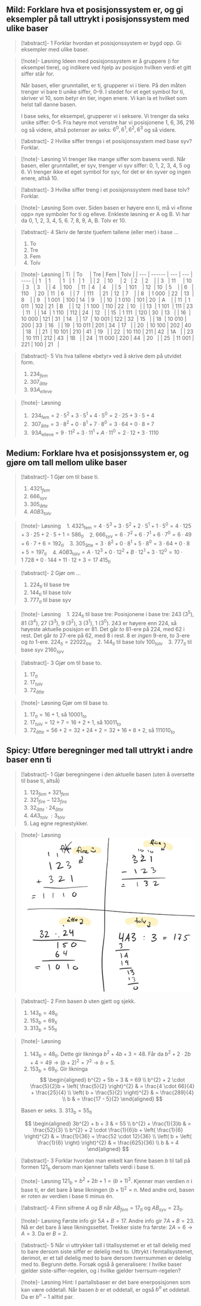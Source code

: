 ## Mild: Forklare hva et posisjonssystem er, og gi eksempler på tall uttrykt i posisjonssystem med ulike baser

> [!abstract]- 1
> Forklar hvordan et posisjonssystem er bygd opp. Gi eksempler med ulike baser.

> [!note]- Løsning 
>  Ideen med posisjonssystem er å gruppere (i for eksempel tiere), og indikere ved hjelp av posisjon hvilken verdi et gitt siffer står for. 
>  
>  Når basen, eller grunntallet, er ti, grupperer vi i tiere. På den måten trenger vi bare ti unike siffer, 0–9. I stedet for et eget symbol for ti, skriver vi 10, som betyr én tier, ingen enere. Vi kan la et hvilket som helst tall danne basen. 
>  
>  I base seks, for eksempel, grupperer vi i seksere. Vi trenger da seks unike siffer: 0–5. Fra høyre mot venstre har vi posisjonene 1, 6, 36, 216 og så videre, altså potenser av seks: $6^0,6^1,6^2,6^3$ og så videre.

> [!abstract]- 2
>  Hvilke siffer trengs i et posisjonssystem med base syv? Forklar.

> [!note]- Løsning 
> Vi trenger like mange siffer som basens verdi. Når basen, eller grunntallet, er syv, trenger vi syv siffer: 0, 1, 2, 3, 4, 5 og 6. Vi trenger ikke et eget symbol for syv, for det er én syver og ingen enere, altså 10.

> [!abstract]- 3
> Hvilke siffer treng i et posisjonssystem med base tolv? Forklar.

> [!note]- Løsning 
> Som over. Siden basen er høyere enn ti, må vi «finne opp» nye symboler for ti og elleve. Enkleste løsning er A og B. Vi har da 0, 1, 2, 3, 4, 5, 6. 7, 8, 9, A, B. Tolv er 10.

> [!abstract]- 4
> Skriv de første tjuefem tallene (eller mer) i base ...
> 1. To
> 2. Tre
> 3. Fem
> 4. Tolv

> [!note]- Løsning 
> | Ti  | To     | Tre | Fem | Tolv |
> | --- | ------ | --- | --- | ---- |
> | 1   | 1      | 1   | 1   | 1    |
> | 2   | 10     | 2   | 2   | 2    |
> | 3   | 11     | 10  | 3   | 3    |
> | 4   | 100    | 11  | 4   | 4    |
> | 5   | 101    | 12  | 10  | 5    |
> | 6   | 110    | 20  | 11  | 6    |
> | 7   | 111    | 21  | 12  | 7    |
> | 8   | 1 000  | 22  | 13  | 8    |
> | 9   | 1 001  | 100 | 14  | 9    |
> | 10  | 1 010  | 101 | 20  | A    |
> | 11  | 1 011  | 102 | 21  | B    |
> | 12  | 1 100  | 110 | 22  | 10   |
> | 13  | 1 101  | 111 | 23  | 11   |
> | 14  | 1 110  | 112 | 24  | 12   |
> | 15  | 1 111  | 120 | 30  | 13   |
> | 16  | 10 000 | 121 | 31  | 14   |
> | 17  | 10 001 | 122 | 32  | 15   |
> | 18  | 10 010 | 200 | 33  | 16   |
> | 19  | 10 011 | 201 | 34  | 17   |
> | 20  | 10 100 | 202 | 40  | 18   |
> | 21  | 10 101 | 210 | 41  | 19   |
> | 22  | 10 110 | 211 | 42  | 1A   |
> | 23  | 10 111 | 212 | 43  | 1B   |
> | 24  | 11 000 | 220 | 44  | 20   |
> | 25  | 11 001 | 221 | 100 | 21   |



> [!abstract]- 5 
> Vis hva tallene «betyr» ved å skrive dem på utvidet form.
> 1. $234_{fem}$
> 2. $307_{åtte}$
> 3. $93A_{elleve}$

> [!note]- Løsning 
> 1.  $234_{\text{fem}}=2⋅5^2+3⋅5^1+4⋅5^0=2⋅25+3⋅5+4$
> 2.  $307_{\text{åtte}}=3⋅8^2+0⋅8^1+7⋅8^0=3⋅64+0⋅8+7$
> 3.  $93A_{\text{elleve}}=9⋅11^2+3⋅11^1+A⋅11^0=2⋅12 +3⋅11 10$


## Medium: Forklare hva et posisjonssystem er, og gjøre om tall mellom ulike baser


> [!abstract]- 1
>  Gjør om til base ti.
>  1. $4321_{fem}$
>  2. $666_{syv}$
>  3. $305_{åtte}$
>  4. $A0B3_{tolv}$

> [!note]- Løsning 
>    1. $4321_{\text{fem}} = 4 \cdot 5^{3} + 3 \cdot 5^{2} + 2 \cdot 5^{1} + 1 \cdot 5^{0} = 4 \cdot 125 + 3 \cdot 25 + 2 \cdot 5 + 1 = 586_{ti}$
>    2. $666_{\text{syv}} = 6 \cdot 7^{2} + 6 \cdot 7^{1} + 6 \cdot 7^{0} = 6 \cdot 49 + 6 \cdot 7 + 6 = 192_{ti}$
>    3. $305_{\text{åtte}} = 3 \cdot 8^{2} + 0 \cdot 8^{1} + 5 \cdot 8^{0} = 3 \cdot 64 + 0 \cdot 8 + 5 = 197_{ti}$
>    4. $A0B3_{\text{tolv}} = A \cdot 12^{3} + 0 \cdot 12^{2} + B \cdot 12^{1} + 3 \cdot 12^{0} = 10 \cdot 1\ 728 + 0 \cdot 144 + 11 \cdot 12 + 3 = {17\ 415}_{ti}$

> [!abstract]- 2
> Gjør om ...
> 1. $224_{ti}$ til base tre
> 2. $144_{ti}$ til base tolv
> 3. $777_{ti}$ til base syv

> [!note]- Løsning 
>    1. $224_{ti}$ til base tre: Posisjonene i base tre: 243 ($3^{5}$), 81 ($3^{4}$), 27 ($3^{3}$), 9 ($3^{2}$), 3 ($3^{1}$), 1 ($3^{0}$). 243 er høyere enn 224, så høyeste aktuelle posisjon er 81. Det går *to* 81-ere på 224, med 62 i rest. Det går *to* 27-ere på 62, med 8 i rest. 8 er *ingen* 9-ere,  *to* 3-ere og *to* 1-ere. $224_{ti} = 22022_{tre}$
>    2. $144_{ti}$ til base tolv $100_{tolv}$
>    3. $777_{ti}$ til base syv $2160_{syv}$

> [!abstract]- 3
> Gjør om til base to.
> 1. $17_{ti}$
> 2. $17_{tolv}$
> 3. $72_{åtte}$

> [!note]- Løsning 
> Gjør om til base to.
> 1. $17_{ti} = 16 + 1$,  så $10001_{to}$
> 2. $17_{tolv} = 12 + 7 = 16 + 2+1$, så $10011_{to}$
> 3. $72_{åtte} = 56 + 2 = 32+24+2 = 32+16+8+2$, så $111010_{to}$

## Spicy: Utføre beregninger med tall uttrykt i andre baser enn ti

> [!abstract]- 1
> Gjør beregningene i den aktuelle basen (uten å oversette til base ti, altså)
> 1. $123_{fem} + 321_{fem}$
> 2. $321_{fire} - 123_{fire}$
> 3. $32_{åtte} \cdot 24_{åtte}$
> 4. $4A3_{tolv}\ :3_{tolv}$
> 5. Lag egne regnestykker.

> [!note]- Løsning 
> ![](https://raw.githubusercontent.com/Andremartiny/MA-173/main/img/tall/Picture1.jpg)


> [!abstract]- 2
> Finn basen $b$ uten gjett og sjekk.
> 1.  $143_{b} = 48_{ti}$
> 2. $153_{b} = 69_{ti}$
> 3. $313_{b} = 55_{ti}$


> [!note]- Løsning 
> 1. $143_{b} = 48_{ti}$. Dette gir likninga $b^{2} + 4b + 3 = 48$.
>    Får da $b^{2} + 2 \cdot 2b + 4 = 49 \rightarrow (b + 2)^{2} = 7^{2} \rightarrow b = 5.$
> 2.    ${153}_{b} = 69_{ti}$. Gir likninga
> $$
> \begin{aligned}
> b^{2} + 5b + 3
> & = 69
> \\
> b^{2} + 2 \cdot \frac{5}{2}b + \left( \frac{5}{2} \right)^{2}
> & = \frac{4 \cdot 66}{4} + \frac{25}{4}
> \\
> \left( b + \frac{5}{2} \right)^{2}
> & = \frac{289}{4}
> \\
> b
> & = \frac{17 - 5}{2}
> \end{aligned}
> $$
> 
> Basen er seks.
> 3.  $313_{b} = 55_{ti}$
> 
> $$
> \begin{aligned}
> 3b^{2} + b + 3
> &  = 55
> \\
> b^{2} + \frac{1}{3}b
> & = \frac{52}{3}
> \\
> b^{2} + 2 \cdot \frac{1}{6}b + \left( \frac{1}{6} \right)^{2}
> &  = \frac{1}{36} + \frac{52 \cdot 12}{36}
> \\
> \left( b + \left( \frac{1}{6} \right) \right)^{2}
> &  = \frac{625}{36}
> \\
> b
> & = 4
> \end{aligned}
> $$



> [!abstract]- 3
> Forklar hvordan man enkelt kan finne basen $b$ til tall på formen $121_{b}$ dersom man kjenner tallets verdi i base ti.

> [!note]- Løsning 
> $121_{b} = b^{2} + 2b + 1 = (b + 1)^{2}$. Kjenner man verdien $n$ i base ti, er det bare å løse likningen $(b + 1)^{2} = n$. Med andre ord, basen er roten av verdien i base ti minus én.

> [!abstract]- 4
> Finn sifrene $A$ og $B$ når $AB_{fem} = 17_{ti}$ og $AB_{syv} = 23_{ti}$.

> [!note]- Løsning 
> Første info gir $5A + B = 17$. Andre info gir $7A + B = 23$. Nå er det bare å løse likningssettet. Trekker siste fra første: 
> $2A = 6 \rightarrow A = 3$. Da er $B = 2$.

> [!abstract]- 5
> Når vi uttrykker tall i titallsystemet er et tall delelig med to bare dersom siste siffer er delelig med to. Uttrykt i femtallsystemet, derimot, er et tall delelig med to bare dersom tverrsummen er delelig med to. Begrunn dette. Forsøk også å generalisere: I hvilke baser gjelder siste-siffer-regelen, og i hvilke gjelder tverrsum-regelen?

> [!note]- Løsning 
> Hint: I partallsbaser er det bare enerposisjonen som kan være oddetall.
> Når basen $b$ er et oddetall, er også $b^{n}$ et oddetall. Da er
> $b^{n} - 1$ alltid par.